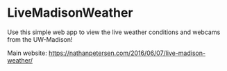 # LiveMadisonWeather

Use this simple web app to view the live weather conditions and webcams from the UW-Madison!

Main website: https://nathanpetersen.com/2016/06/07/live-madison-weather/
